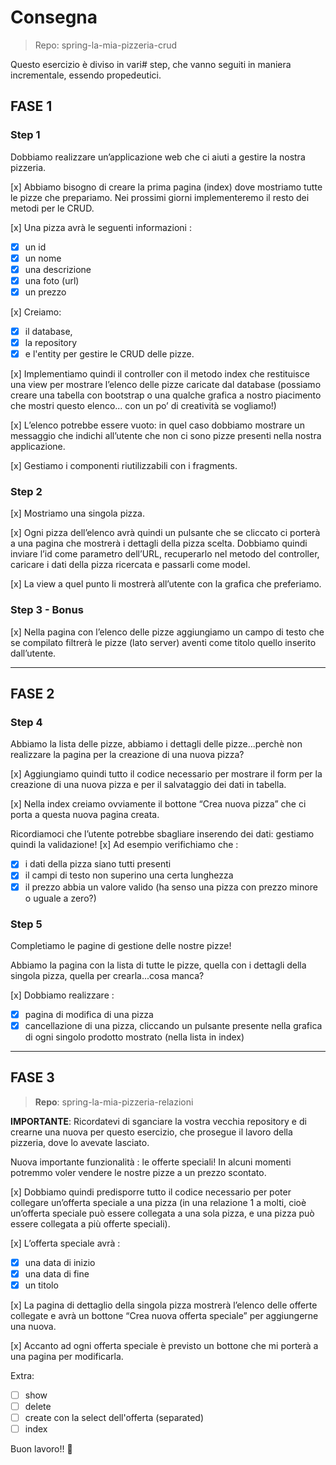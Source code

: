# Consegna

> Repo: spring-la-mia-pizzeria-crud

Questo esercizio è diviso in vari# step, che vanno seguiti in maniera incrementale, essendo propedeutici.

## FASE 1

### Step 1

Dobbiamo realizzare un’applicazione web che ci aiuti a gestire la nostra pizzeria.

[x] Abbiamo bisogno di creare la prima pagina (index) dove mostriamo tutte le pizze che prepariamo. Nei prossimi giorni implementeremo il resto dei metodi per le CRUD.

[x] Una pizza avrà le seguenti informazioni :

- [x] un id
- [x] un nome
- [x] una descrizione
- [x] una foto (url)
- [x] un prezzo

[x] Creiamo:

- [x] il database,
- [x] la repository
- [x] e l'entity per gestire le CRUD delle pizze.

[x] Implementiamo quindi il controller con il metodo index che restituisce una view per mostrare l’elenco delle pizze caricate dal database (possiamo creare una tabella con bootstrap o una qualche grafica a nostro piacimento che mostri questo elenco... con un po’ di creatività se vogliamo!)

[x] L’elenco potrebbe essere vuoto: in quel caso dobbiamo mostrare un messaggio che indichi all’utente che non ci sono pizze presenti nella nostra applicazione.

[x] Gestiamo i componenti riutilizzabili con i fragments.

### Step 2

[x] Mostriamo una singola pizza.

[x] Ogni pizza dell’elenco avrà quindi un pulsante che se cliccato ci porterà a una pagina che mostrerà i dettagli della pizza scelta. Dobbiamo quindi inviare l’id come parametro dell’URL, recuperarlo nel metodo del controller, caricare i dati della pizza ricercata e passarli come model.

[x] La view a quel punto li mostrerà all’utente con la grafica che preferiamo.

### Step 3 - Bonus

[x] Nella pagina con l’elenco delle pizze aggiungiamo un campo di testo che se compilato filtrerà le pizze (lato server) aventi come titolo quello inserito dall’utente.

---

## FASE 2

### Step 4

Abbiamo la lista delle pizze, abbiamo i dettagli delle pizze...perchè non realizzare la pagina per la creazione di una nuova pizza?

[x] Aggiungiamo quindi tutto il codice necessario per mostrare il form per la creazione di una nuova pizza e per il salvataggio dei dati in tabella.

[x] Nella index creiamo ovviamente il bottone “Crea nuova pizza” che ci porta a questa nuova pagina creata.

Ricordiamoci che l’utente potrebbe sbagliare inserendo dei dati: gestiamo quindi la validazione!
[x] Ad esempio verifichiamo che :

- [x] i dati della pizza siano tutti presenti
- [x] il campi di testo non superino una certa lunghezza
- [x] il prezzo abbia un valore valido (ha senso una pizza con prezzo minore o uguale a zero?)

### Step 5

Completiamo le pagine di gestione delle nostre pizze!

Abbiamo la pagina con la lista di tutte le pizze, quella con i dettagli della singola pizza, quella per crearla...cosa manca?

[x] Dobbiamo realizzare :

- [x] pagina di modifica di una pizza
- [x] cancellazione di una pizza, cliccando un pulsante presente nella grafica di ogni singolo prodotto mostrato (nella lista in index)

---

## FASE 3

> **Repo**: spring-la-mia-pizzeria-relazioni

**IMPORTANTE**:
Ricordatevi di sganciare la vostra vecchia repository e di crearne una nuova per questo esercizio, che prosegue il lavoro della pizzeria, dove lo avevate lasciato.

Nuova importante funzionalità : le offerte speciali!
In alcuni momenti potremmo voler vendere le nostre pizze a un prezzo scontato.

[x] Dobbiamo quindi predisporre tutto il codice necessario per poter collegare un’offerta speciale a una pizza (in una relazione 1 a molti, cioè un’offerta speciale può essere collegata a una sola pizza, e una pizza può essere collegata a più offerte speciali).

[x] L’offerta speciale avrà :

- [x] una data di inizio
- [x] una data di fine
- [x] un titolo

[x] La pagina di dettaglio della singola pizza mostrerà l’elenco delle offerte collegate e avrà un bottone “Crea nuova offerta speciale” per aggiungerne una nuova.

[x] Accanto ad ogni offerta speciale è previsto un bottone che mi porterà a una pagina per modificarla.

Extra:

- [ ] show
- [ ] delete
- [ ] create con la select dell'offerta (separated)
- [ ] index

Buon lavoro!! 🙂
